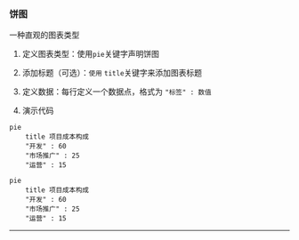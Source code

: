 ### 饼图

一种直观的图表类型  

1. 定义图表类型：使用`pie`关键字声明饼图

2. 添加标题（可选）：`使用` `title`关键字来添加图表标题

3. 定义数据：每行定义一个数据点，格式为 `"标签" : 数值`  

4. 演示代码

```
pie
    title 项目成本构成
    "开发" : 60
    "市场推广" : 25
    "运营" : 15
```

```mermaid
pie
    title 项目成本构成
    "开发" : 60
    "市场推广" : 25
    "运营" : 15
```

---
